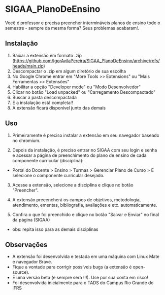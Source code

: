 # SIGAA_PlanoDeEnsino

Você é professor e precisa preencher intermináveis planos de ensino todo o semestre - sempre da mesma forma? Seus problemas acabaram!.


## Instalação

1) Baixar a extensão em formato .zip (https://github.com/IgorAvilaPereira/SIGAA_PlanoDeEnsino/archive/refs/heads/main.zip)
2) Descompactar o .zip em algum diretório de sua escolha
3) No Google Chrome entrar em "More Tools >> Extensions" ou "Mais Ferramentas >> Extensões"
4) Habilitar a opção "Developer mode" ou "Modo Desenvolvedor"
5) Clicar no botão "Load unpacked" ou "Carregamento Descompactado"
6) Buscar a pasta descompactada
7) E a instalação está completa!!
8) A extensão ficará disponível junto das demais

## Uso

1. Primeiramente é preciso instalar a extensão em seu navegador baseado no chromium.

2. Depois da instalação, é preciso entrar no SIGAA com seu login e senha e acessar a página de preenchimento do plano de ensino de cada componente curricular (disciplina): 

* Portal do Docente > Ensino > Turmas > Gerenciar Plano de Curso > E selecione o componente curricular desejado.

3. Acesse a extensão, selecione a disciplina e clique no botão "Preencher".

4. A extensão preeencherá os campos de objetivos, metodologia, atendimento, ementas, bibliografia, avaliações e etc. automaticamente.

5. Confira o que foi preenchido e clique no botão "Salvar e Enviar" no final da página (SIGAA)

* obs: repita isso para as demais disciplinas

## Observações

* A extensão foi desenvolvida e testada em uma máquina com Linux Mate e navegador Brave. 
* Fique a vontade para corrigir possíveis bugs (a extensão é open-source).
* É uma versão beta (e sempre será !!!). Use por sua conta em risco!
* Foi desenvolvida inicialmente para o TADS do Campus Rio Grande do IFRS
